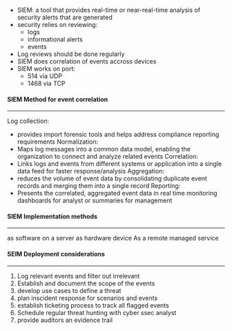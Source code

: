 - SIEM: a tool that provides real-time or near-real-time analysis of security alerts that are generated 
- security relies on reviewing: 
	- logs 
	- informational alerts 
	- events
- Log reviews should be done regularly 
- SIEM does correlation of events accross devices 
- SIEM works on port:
	- 514 via UDP
	- 1468 via TCP

#### SIEM Method for event correlation 
---
Log collection: 
- provides import forensic tools and helps address compliance reporting requirements
Normalization: 
- Maps log messages into a common data model, enabling the organization to connect and analyze related events
Correlation: 
- Links logs and events from different systems or application into a single data feed for faster response/analysis
Aggregation: 
- reduces the volume of event data by consolidating duplicate event records and merging them into a single record
Reporting: 
- Presents the correlated, aggregated event data in real time monitoring dashboards for analyst or summaries for management

#### SIEM Implementation methods 
---
as software on a server
as hardware device 
As a remote managed service 

#### SEIM Deployment considerations
----
1. Log relevant events and filter out irrelevant 
2. Establish and document the scope of the events 
3. develop use cases to define a threat
4. plan inscident response for scenarios and events 
5. establish ticketing process to track all flagged events
6. Schedule regular threat hunting with cyber ssec analyst
7. provide auditors an evidence trail 

